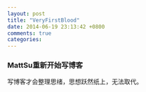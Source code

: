 ```yaml
---
layout: post
title: "VeryFirstBlood"
date: 2014-06-19 23:13:42 +0800
comments: true
categories: 
---
```


### MattSu重新开始写博客
写博客才会整理思绪，思想跃然纸上，无法取代。

